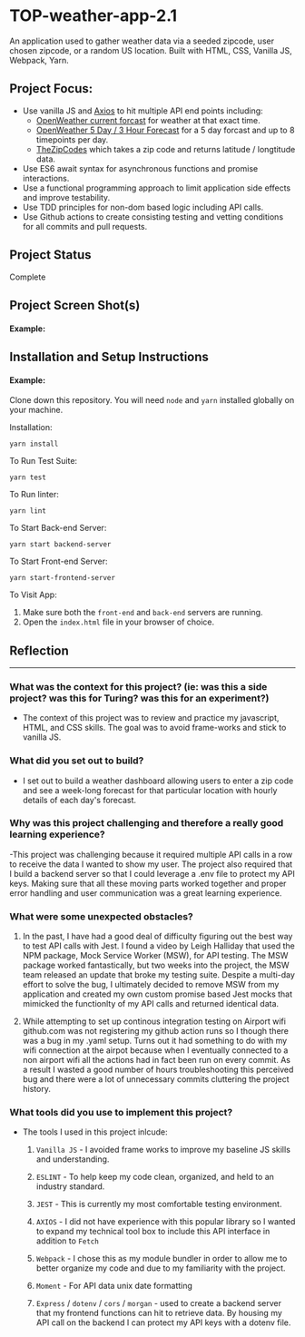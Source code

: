 # TOP-weather-app-2.1

An application used to gather weather data via a seeded zipcode, user chosen zipcode, or a random US location. Built with HTML, CSS, Vanilla JS, Webpack, Yarn.

## Project Focus:

- Use vanilla JS and [Axios](https://www.npmjs.com/package/axios) to hit multiple API end points including:
  - [OpenWeather current forcast](https://openweathermap.org/current) for weather at that exact time.
  - [OpenWeather 5 Day / 3 Hour Forecast](https://openweathermap.org/api/hourly-forecast) for a 5 day forcast and up to 8 timepoints per day.
  - [TheZipCodes](https://www.thezipcodes.com/) which takes a zip code and returns latitude / longtitude data.
- Use ES6 await syntax for asynchronous functions and promise interactions.
- Use a functional programming approach to limit application side effects and improve testability.
- Use TDD principles for non-dom based logic including API calls.
- Use Github actions to create consisting testing and vetting conditions for all commits and pull requests.

## Project Status

Complete

## Project Screen Shot(s)

#### Example:

## Installation and Setup Instructions

#### Example:

Clone down this repository. You will need `node` and `yarn` installed globally on your machine.

Installation:

`yarn install`

To Run Test Suite:

`yarn test`

To Run linter:

`yarn lint`

To Start Back-end Server:

`yarn start backend-server`

To Start Front-end Server:

`yarn start-frontend-server`

To Visit App:

1. Make sure both the `front-end` and `back-end` servers are running.
2. Open the `index.html` file in your browser of choice.

## Reflection

---

### What was the context for this project? (ie: was this a side project? was this for Turing? was this for an experiment?)

- The context of this project was to review and practice my javascript, HTML, and CSS skills. The goal was to avoid frame-works and stick to vanilla JS.

### What did you set out to build?

- I set out to build a weather dashboard allowing users to enter a zip code and see a week-long forecast for that particular location with hourly details of each day's forecast.

### Why was this project challenging and therefore a really good learning experience?

-This project was challenging because it required multiple API calls in a row to receive the data I wanted to show my user. The project also required that I build a backend server so that I could leverage a .env file to protect my API keys. Making sure that all these moving parts worked together and proper error handling and user communication was a great learning experience.

### What were some unexpected obstacles?

1. In the past, I have had a good deal of difficulty figuring out the best way to test API calls with Jest. I found a video by Leigh Halliday that used the NPM package, Mock Service Worker (MSW), for API testing. The MSW package worked fantastically, but two weeks into the project, the MSW team released an update that broke my testing suite. Despite a multi-day effort to solve the bug, I ultimately decided to remove MSW from my application and created my own custom promise based Jest mocks that mimicked the functionlty of my API calls and returned identical data.

2. While attempting to set up continous integration testing on Airport wifi github.com was not registering my github action runs so I though there was a bug in my .yaml setup. Turns out it had something to do with my wifi connection at the airpot because when I eventually connected to a non airport wifi all the actions had in fact been run on every commit. As a result I wasted a good number of hours troubleshooting this perceived bug and there were a lot of unnecessary commits cluttering the project history.

### What tools did you use to implement this project?

- The tools I used in this project inlcude:

  1. `Vanilla JS` - I avoided frame works to improve my baseline JS skills and understanding.

  2. `ESLINT` - To help keep my code clean, organized, and held to an industry standard.

  3. `JEST` - This is currently my most comfortable testing environment.

  4. `AXIOS` - I did not have experience with this popular library so I wanted to expand my technical tool box to include this API interface in addition to `Fetch`

  5. `Webpack` - I chose this as my module bundler in order to allow me to better organize my code and due to my familiarity with the project.

  6. `Moment` - For API data unix date formatting

  7. `Express` / `dotenv` / `cors` / `morgan` - used to create a backend server that my frontend functions can hit to retrieve data. By housing my API call on the backend I can protect my API keys with a dotenv file.
